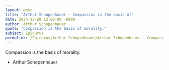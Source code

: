 ```yaml
---
layout: post
title: "Arthur Schopenhauer - Compassion is the basis of"
date: 2024-12-28 12:00:00 -0000
author: Arthur Schopenhauer
quote: "Compassion is the basis of morality."
subject: Epicurus
permalink: /Epicurus/Arthur Schopenhauer/Arthur Schopenhauer - Compassion is the basis of
---
```


Compassion is the basis of morality.

- Arthur Schopenhauer

